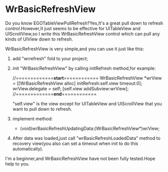 WrBasicRefreshView
==================
Do you know EGOTableViewPullRefresh?Yes,It's a great pull down to refresh control.However,It just seems to be effective for UITableView and UIScrollView,so I write this WrBasicRefreshView control which can pull any kinds of UIView down to refresh.

WrBasicRefreshView is very simple,and you can use it just like this:

1. add "wrrefresh" fold to your project;
2. init "WrBasicRefreshView" by calling initRefresh method,for example:

   //=============**start**============
   WrBasicRefreshView *wrView = [[WrBasicRefreshView alloc] initRefresh:self.view timeout:0];
   wrView.delegate = self;
   [self.view addSubview:wrView];
   //=============**end**============

   "self.view" is the view except for UITableView and UIScrollView that you want to pull down to refresh.
3. implement method:
   - (void)wrBasicRefreshUpdatingData:(WrBasicRefreshView*)wrView;
4. After data was loaded,just call "wrBasicRefreshLoadedData" method to recovery view(you also can set a timeout when init    to do this automatically). 

I'm a beginner,and WrBasicRefreshView have not been fully tested.Hope help to you.

